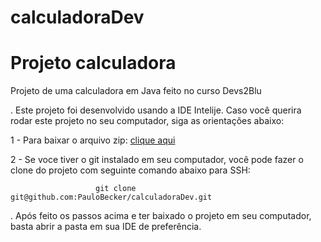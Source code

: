 # calculadoraDev

<h1>Projeto calculadora</h1>

<p>Projeto de uma calculadora em Java feito no curso Devs2Blu</p>

. Este projeto foi desenvolvido usando a IDE Intelije. Caso você querira rodar este projeto no seu computador, siga as orientações abaixo:

  1 - Para baixar o arquivo zip: [clique aqui](https://github.com/PauloBecker/calculadoraDev/archive/refs/heads/main.zip)
  
  2 - Se voce tiver o git instalado em seu computador, você pode fazer o clone do projeto com seguinte comando abaixo para SSH: 
  
                       git clone git@github.com:PauloBecker/calculadoraDev.git

  . Após feito os passos acima e ter baixado o projeto em seu computador, basta abrir a pasta em sua IDE de preferência.

